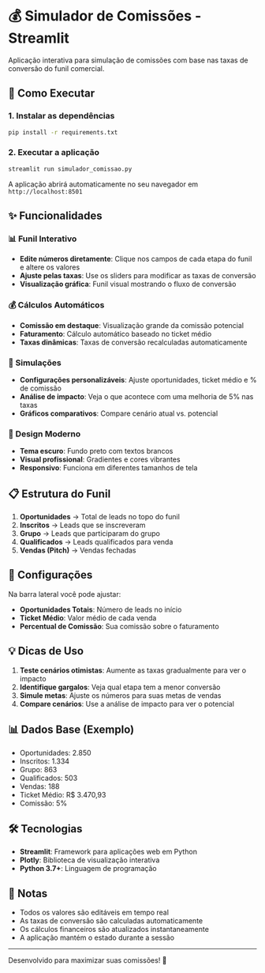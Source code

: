 # 💰 Simulador de Comissões - Streamlit

Aplicação interativa para simulação de comissões com base nas taxas de conversão do funil comercial.

## 🚀 Como Executar

### 1. Instalar as dependências

```bash
pip install -r requirements.txt
```

### 2. Executar a aplicação

```bash
streamlit run simulador_comissao.py
```

A aplicação abrirá automaticamente no seu navegador em `http://localhost:8501`

## ✨ Funcionalidades

### 📊 Funil Interativo
- **Edite números diretamente**: Clique nos campos de cada etapa do funil e altere os valores
- **Ajuste pelas taxas**: Use os sliders para modificar as taxas de conversão
- **Visualização gráfica**: Funil visual mostrando o fluxo de conversão

### 💰 Cálculos Automáticos
- **Comissão em destaque**: Visualização grande da comissão potencial
- **Faturamento**: Cálculo automático baseado no ticket médio
- **Taxas dinâmicas**: Taxas de conversão recalculadas automaticamente

### 🎯 Simulações
- **Configurações personalizáveis**: Ajuste oportunidades, ticket médio e % de comissão
- **Análise de impacto**: Veja o que acontece com uma melhoria de 5% nas taxas
- **Gráficos comparativos**: Compare cenário atual vs. potencial

### 🎨 Design Moderno
- **Tema escuro**: Fundo preto com textos brancos
- **Visual profissional**: Gradientes e cores vibrantes
- **Responsivo**: Funciona em diferentes tamanhos de tela

## 📋 Estrutura do Funil

1. **Oportunidades** → Total de leads no topo do funil
2. **Inscritos** → Leads que se inscreveram
3. **Grupo** → Leads que participaram do grupo
4. **Qualificados** → Leads qualificados para venda
5. **Vendas (Pitch)** → Vendas fechadas

## 🔧 Configurações

Na barra lateral você pode ajustar:
- **Oportunidades Totais**: Número de leads no início
- **Ticket Médio**: Valor médio de cada venda
- **Percentual de Comissão**: Sua comissão sobre o faturamento

## 💡 Dicas de Uso

1. **Teste cenários otimistas**: Aumente as taxas gradualmente para ver o impacto
2. **Identifique gargalos**: Veja qual etapa tem a menor conversão
3. **Simule metas**: Ajuste os números para suas metas de vendas
4. **Compare cenários**: Use a análise de impacto para ver o potencial

## 📊 Dados Base (Exemplo)

- Oportunidades: 2.850
- Inscritos: 1.334
- Grupo: 863
- Qualificados: 503
- Vendas: 188
- Ticket Médio: R$ 3.470,93
- Comissão: 5%

## 🛠️ Tecnologias

- **Streamlit**: Framework para aplicações web em Python
- **Plotly**: Biblioteca de visualização interativa
- **Python 3.7+**: Linguagem de programação

## 📝 Notas

- Todos os valores são editáveis em tempo real
- As taxas de conversão são calculadas automaticamente
- Os cálculos financeiros são atualizados instantaneamente
- A aplicação mantém o estado durante a sessão

---

Desenvolvido para maximizar suas comissões! 🚀
